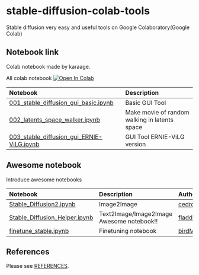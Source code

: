 # stable-diffusion-colab-tools
Stable diffusion very easy and useful tools on Google Colaboratory(Google Colab)


## Notebook link
Colab notebook made by karaage.

All colab notebook
[![Open In Colab](https://colab.research.google.com/assets/colab-badge.svg)](https://colab.research.google.com/github/karaage0703/stable-diffusion-colab-tools/blob/main)

| Notebook  | Description |
|:-|:-|
| [001_stable_diffusion_gui_basic.ipynb](001_stable_diffusion_gui_basic.ipynb)  | Basic GUI Tool |
| [002_latents_space_walker.ipynb](002_latents_space_walker.ipynb)  | Make movie of random walking in latents space |
| [003_stable_diffusion_gui_ERNIE-ViLG.ipynb](./003_stable_diffusion_gui_ERNIE_ViLG.ipynb)  | GUI Tool ERNIE-ViLG version |


## Awesome notebook
Introduce awesome notebooks

| Notebook  | Description | Author |
|:-|:-|:-|
| [Stable_Diffusion2.ipynb](https://github.com/cedro3/others2/blob/main/Stable_Diffusion2.ipynb)  | Image2Image | [cedro3](https://github.com/cedro3) |
| [Stable_Diffusion_Helper.ipynb](https://github.com/fladdict/stable-diffusion/blob/main/Stable_Diffusion_Helper.ipynb)  | Text2Image/Image2Image Awesome notebook!! | [fladdict](https://twitter.com/fladdict) |
| [finetune_stable.ipynb](https://colab.research.google.com/drive/1Zqeig0Aap-wdmTPDXqDQIHwt5kxYmN5R?usp=sharing)  | Finetuning notebook | [birdMan](https://twitter.com/birdMan710Nika) |


## References

Please see [REFERENCES](REFERENCES.md).
